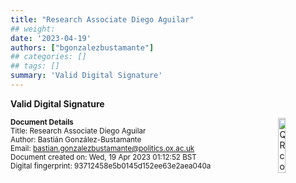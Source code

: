 ```yaml
---
title: "Research Associate Diego Aguilar"
## weight:
date: '2023-04-19'
authors: ["bgonzalezbustamante"]
## categories: []
## tags: []
summary: 'Valid Digital Signature'
---
```


**Valid Digital Signature**

<img style = "float: right; border: 10px" src = "../../qr-code-2023-04-19.png" alt = "QR code" width = "15%"/>

<small>**Document Details**</small> \
<small>Title: Research Associate Diego Aguilar</small> \
<small>Author: Bastián González-Bustamante</small> \
<small>Email: bastian.gonzalezbustamante@politics.ox.ac.uk</small> \
<small>Document created on: Wed, 19 Apr 2023 01:12:52 BST</small> \
<small>Digital fingerprint: 93712458e5b0145d152ee63e2aea040a</small>
